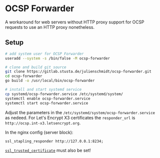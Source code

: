 # OCSP Forwarder

A workaround for web servers without HTTP proxy support for OCSP requests to use an HTTP proxy nonetheless.

## Setup

```sh
# add system user for OCSP Forwarder
useradd --system -s /bin/false -M ocsp-forwarder

# clone and build git source
git clone https://gitlab.stusta.de/julienschmidt/ocsp-forwarder.git
cd ocsp-forwarder
go build -o /usr/local/bin/ocsp-forwarder

# install and start systemd service
cp systemd/ocsp-forwarder.service /etc/systemd/system/
systemctl enable ocsp-forwarder.service
systemctl start ocsp-forwarder.service
```

Adjust the parameters in the `/etc/systemd/system/ocsp-forwarder.service` as nedeed. For Let's Encrypt X3 certificates the `responder_url` is `http://ocsp.int-x3.letsencrypt.org`.


In the nginx config (server block):

```
ssl_stapling_responder http://127.0.0.1:8234;
```

[`ssl_trusted_certificate`](https://nginx.org/en/docs/http/ngx_http_ssl_module.html#ssl_trusted_certificate) must also be set!
